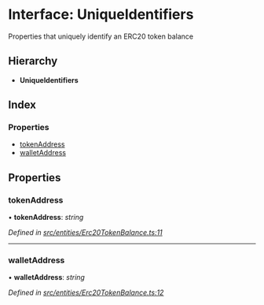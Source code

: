 # Interface: UniqueIdentifiers

Properties that uniquely identify an ERC20 token balance

## Hierarchy

* **UniqueIdentifiers**

## Index

### Properties

* [tokenAddress](_entities_erc20tokenbalance_.uniqueidentifiers.md#tokenaddress)
* [walletAddress](_entities_erc20tokenbalance_.uniqueidentifiers.md#walletaddress)

## Properties

###  tokenAddress

• **tokenAddress**: *string*

*Defined in [src/entities/Erc20TokenBalance.ts:11](https://github.com/PolymathNetwork/polymath-sdk/blob/ade5412/src/entities/Erc20TokenBalance.ts#L11)*

___

###  walletAddress

• **walletAddress**: *string*

*Defined in [src/entities/Erc20TokenBalance.ts:12](https://github.com/PolymathNetwork/polymath-sdk/blob/ade5412/src/entities/Erc20TokenBalance.ts#L12)*
